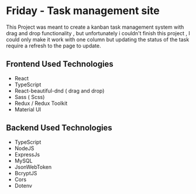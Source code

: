 # Friday - Task management site

This Project was meant to create a kanban task management system with drag and drop functionality , but unfortunately i couldn't finish this project , I could only make it work with one column but updating the status of the task require a refresh to the page to update.

## Frontend Used Technologies

- React
- TypeScript
- React-beautiful-dnd ( drag and drop)
- Sass ( Scss)
- Redux / Redux Toolkit
- Material UI

## Backend Used Technologies

- TypeScript
- NodeJS
- ExpressJs
- MySQL
- JsonWebToken
- BcryptJS
- Cors
- Dotenv

